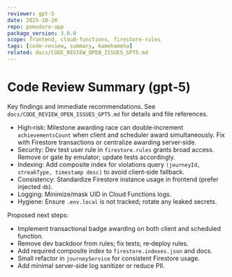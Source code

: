 ```yaml
---
reviewer: gpt-5
date: 2025-10-26
repo: pomodoro-app
package_version: 3.0.0
scope: frontend, cloud-functions, firestore-rules
tags: [code-review, summary, kamehameha]
related: docs/CODE_REVIEW_OPEN_ISSUES_GPT5.md
---
```


# Code Review Summary (gpt‑5)

Key findings and immediate recommendations. See `docs/CODE_REVIEW_OPEN_ISSUES_GPT5.md` for details and file references.

- High‑risk: Milestone awarding race can double‑increment `achievementsCount` when client and scheduler award simultaneously. Fix with Firestore transactions or centralize awarding server‑side.
- Security: Dev test user rule in `firestore.rules` grants broad access. Remove or gate by emulator; update tests accordingly.
- Indexing: Add composite index for violations query `(journeyId, streakType, timestamp desc)` to avoid client‑side fallback.
- Consistency: Standardize Firestore instance usage in frontend (prefer injected `db`).
- Logging: Minimize/mask UID in Cloud Functions logs.
- Hygiene: Ensure `.env.local` is not tracked; rotate any leaked secrets.

Proposed next steps:
- Implement transactional badge awarding on both client and scheduled function.
- Remove dev backdoor from rules; fix tests; re‑deploy rules.
- Add required composite index to `firestore.indexes.json` and docs.
- Small refactor in `journeyService` for consistent Firestore usage.
- Add minimal server‑side log sanitizer or reduce PII.

